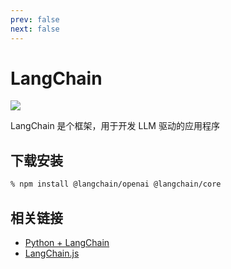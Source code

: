 ```yaml
---
prev: false
next: false
---
```


# LangChain

![](/static/skill-images/ai-langchain.png)

LangChain 是个框架，用于开发 LLM 驱动的应用程序

## 下载安装

```zsh
% npm install @langchain/openai @langchain/core
```

## 相关链接

- [Python + LangChain](https://www.bilibili.com/video/BV1rcMSz5EAA/?spm_id_from=333.337.search-card.all.click&vd_source=8960252a3845b76b699282b11f36ab5c)
- [LangChain.js](https://www.bilibili.com/video/BV1xb3wzhEDU/?spm_id_from=333.337.search-card.all.click&vd_source=8960252a3845b76b699282b11f36ab5c)
